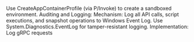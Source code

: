 Use CreateAppContainerProfile (via P/Invoke) to create a sandboxed environment.
Auditing and Logging:
Mechanism: Log all API calls, script executions, and snapshot operations to Windows Event Log.
Use System.Diagnostics.EventLog for tamper-resistant logging.
Implementation:
Log gRPC requests